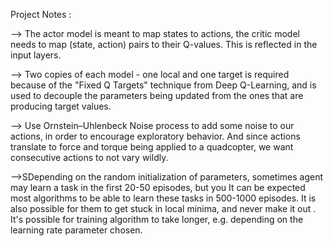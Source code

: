 Project Notes :

--> The actor model is meant to map states to actions, the critic model needs to map (state, action) pairs to their Q-values. This is reflected in the input layers.

--> Two copies of each model - one local and one target is required because of the "Fixed Q Targets" technique from Deep Q-Learning, and is used to decouple the parameters being updated from the ones that are producing target values.

--> Use Ornstein–Uhlenbeck Noise  process to add some noise to our actions, in order to encourage exploratory behavior. And since actions translate to force and torque being applied to a quadcopter, we want consecutive actions to not vary wildly.


-->SDepending on the random initialization of parameters, sometimes agent may learn a task in the first 20-50 episodes, but you It can be expected most algorithms to be able to learn these tasks in 500-1000 episodes. It is also possible for them to get stuck in local minima, and never make it out . It's possible for training algorithm to take longer, e.g. depending on the learning rate parameter chosen.